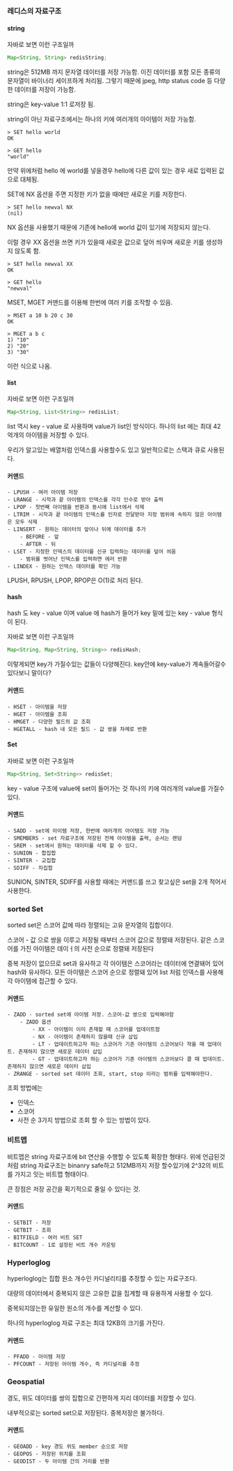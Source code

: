 
### 레디스의 자료구조

#### string

자바로 보면 이런 구조일까
```java
Map<String, String> redisString;
```

string은 512MB 까지 문자열 데이터를 저장 가능함.
이진 데이터를 포함 모든 종류의 문자열이 바이너리 세이프하게 처리됨.
그렇기 때문에 jpeg, http status code 등 다양한 데이터를 저장이 가능함.

string은 key-value 1:1 로저장 됨.

string이 아닌 자료구조에서는 하나의 키에 여러개의 아이템이 저장 가능함.

```shell
> SET hello world
OK

> GET hello
"world"
```

만약 위에처럼 hello 에 world를 넣을경우 hello에 다른 값이 있는 경우 새로 입력된 값으로 대체됨.

SET에 NX 옵션을 주면 지정한 키가 없을 때에만 새로운 키를 저장한다.

```shell
> SET hello newval NX
(nil)
```

NX 옵션을 사용했기 때문에 기존에 hello에 world 값이 있기에 저장되지 않는다.

이럴 경우 XX 옵션을 쓰면 키가 있을때 새로운 값으로 덮어 씌우며 새로운 키를 생성하지 않도록 함.

```shell 
> SET hello newval XX
OK

> GET hello
"newval"
```

MSET, MGET 커맨드를 이용해 한번에 여러 키를 조작할 수 있음.

```shell
> MSET a 10 b 20 c 30
OK

> MGET a b c
1) "10"
2) "20"
3) "30"
```

이런 식으로 나옴.

#### list

자바로 보면 이런 구조일까
```java
Map<String, List<String>> redisList;
```

list 역시 key - value 로 사용하며
value가 list인 방식이다. 하나의 list 에는 최대 42억개의 아이템을 저장할 수 있다.

우리가 알고있는 배열처럼 인덱스를 사용할수도 있고 일반적으로는 스택과 큐로 사용된다.

#### 커맨드
	- LPUSH - 여러 아이템 저장
	- LRANGE - 시작과 끝 아이템의 인덱스를 각각 인수로 받아 출력
	- LPOP - 첫번째 아이템을 반환과 동시에 list에서 삭제
	- LTRIM - 시작과 끝 아이템의 인덱스를 인자로 전달받아 지정 범위에 속하지 않은 아이템은 모두 삭제
	- LINSERT - 원하는 데이터의 앞이나 뒤에 데이터를 추가
		- BEFORE - 앞
		- AFTER - 뒤
	- LSET - 지정한 인덱스의 데이터를 신규 입력하는 데이터를 덮어 씌움
		- 범위를 벗어난 인덱스를 입력하면 에러 반환
	- LINDEX - 원하는 인덱스 데이터를 확인 가능

LPUSH, RPUSH, LPOP, RPOP은 O(1)로 처리 된다.

#### hash

hash 도 key - value 이며 value 에 hash가 들어가 key 밑에 있는 key - value 형식이 된다.

자바로 보면 이런 구조일까
```java
Map<String, Map<String, String>> redisHash;
```
이렇게되면 key가 가질수있는 값들이 다양해진다.
key안에 key-value가 계속들어갈수있다보니 말이다?

#### 커맨드
	- HSET - 아이템을 저장
	- HGET - 아이템을 조회
	- HMGET - 다양한 필드의 값 조회
	- HGETALL - hash 내 모든 필드 - 값 쌍을 차례로 반환

#### Set

자바로 보면 이런 구조일까
```java
Map<String, Set<String>> redisSet;
```

key - value 구조에 value에 set이 들어가는 것
하나의 키에 여러개의 value를 가질수 있다.

#### 커맨드
	- SADD - set에 아이템 저장, 한번에 여러개의 아이템도 저장 가능
	- SMEMBERS - set 자료구조에 저장된 전체 아이템을 출력, 순서는 랜덤
	- SREM - set에서 원하는 데이터를 삭제 할 수 있다.
	- SUNION - 합집합
	- SINTER - 교집합
	- SDIFF - 차집합

SUNION, SINTER, SDIFF를 사용할 때에는 커맨드를 쓰고 찾고싶은 set을 2개 적어서 사용한다.

### sorted Set

sorted set은 스코어 값에 따라 정렬되는 고유 문자열의 집합이다.

스코어 - 값 으로 쌍을 이루고 저장될 때부터 스코어 값으로 정렬돼 저장된다.
같은 스코어를 가진 아이템은 데이ㅓ의 사전 순으로 정렬돼 저장된다

중복 저장이 없으므로 set과 유사하고 각 아이템은 스코어라는 데이터에 연결돼어 있어 hash와 유사하다.
모든 아이템은 스코어 순으로 정렬돼 있어 list 처럼 인덱스를 사용해 각 아이템에 접근할 수 있다.

#### 커맨드
	- ZADD - sorted set에 아이템 저장. 스코어-값 쌍으로 입력해야함
		- ZADD 옵션
			- XX - 아이템이 이미 존재할 때 스코어를 업데이트함
			- NX - 아이템이 존재하지 않을때 신규 삽입
			- LT - 업데이트하고자 하는 스코어가 기존 아이템의 스코어보다 작을 때 업데이트. 존재하지 않으면 새로운 데이터 삽입
			- GT - 업데이트하고자 하는 스코어가 기존 아이템의 스코어보다 클 때 업데이트. 존재하지 않으면 새로운 데이터 삽입
	- ZRANGE - sorted set 데이터 조회, start, stop 이라는 범위를 입력해야한다.

조회 방법에는 
- 인덱스
- 스코어
- 사전 순
3가지 방법으로 조회 할 수 있는 방법이 있다.

### 비트맵

비트맵은 string 자료구조에 bit 연산을 수행할 수 있도록 확장한 형태다. 위에 언급된것처럼 string 자료구조는 binanry safe하고 512MB까지 저장 할수있기에 2^32의 비트를 가지고 잇는 비트맵 형태이다.

큰 장점은 저장 공간을 획기적으로 줄일 수 있다는 것.

#### 커맨드
	- SETBIT - 저장
	- GETBIT - 조회
	- BITFIELD - 여러 비트 SET
	- BITCOUNT - 1로 설정된 비트 개수 카운팅

### Hyperloglog

hyperloglog는 집합 원소 개수인 카디널리티를 추정할 수 있는 자료구조다.

대량의 데이터에서 중복되지 않은 고유한 값을 집계할 때 유용하게 사용할 수 있다.

중복되지않는한 유일한 원소의 개수를 계산할 수 있다.

하나의 hyperloglog 자료 구조는 최대 12KB의 크기를 가진다.

#### 커맨드
	- PFADD - 아이템 저장
	- PFCOUNT - 저장된 아이템 개수, 즉 카디널리를 추정

### Geospatial

경도, 위도 데이터를 쌍의 집합으로 간편하게 지리 데이터를 저장할 수 있다.

내부적으로는 sorted set으로 저장된다. 중복저장은 불가하다.

#### 커맨드
	- GEOADD - key 경도 위도 member 순으로 저장
	- GEOPOS - 저장된 위치를 조회
	- GEODIST - 두 아이템 간의 거리를 반환

